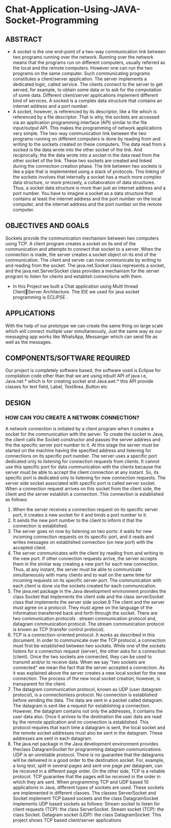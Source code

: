 # Chat-Application-Using-JAVA-Socket-Programming

## ABSTRACT

* A socket is the one end-point of a two-way communication link between 
two programs running over the network. Running over the network means 
that the programs run on different computers, usually referred as the local 
and the remote computers. However one can run the two programs on the 
same computer. Such communicating programs constitutes a client/server 
application. The server implements a dedicated logic, called service. The 
clients connect to the server to get served, for example, to obtain some data 
or to ask for the computation of some data. Different client/server 
applications implement different kind of services.
A socked is a complex data structure that contains an internet address and a 
port number. 
* A socket, however, is referenced by its descriptor, like a file 
which is referenced by a file descriptor. That is why, the sockets are 
accessed via an application programming interface (API) similar to the file 
input/output API. This makes the programming of network applications 
very simple. The two-way communication link between the two programs 
running on different computers is done by reading from and writing to the 
sockets created on these computers. The data read from a socked is the data 
wrote into the other socket of the link. And reciprocally, the the data wrote 
into a socket in the data read from the other socket of the link. These two 
sockets are created and linked during the connection creation phase. The 
link between two sockets is like a pipe that is implemented using a stack of 
protocols. This linking of the sockets involves that internally a socket has a 
much more complex data structure, or more precisely, a collaboration of 
data structures. Thus, a socket data structure is more than just an internet 
address and a port number. You have to imagine a socket as a data structure 
that contains at least the internet address and the port number on the local 
computer, and the internet address and the port number on the remote 
computer.

## OBJECTIVES AND GOALS
Sockets provide the communication mechanism between two computers 
using TCP. A client program creates a socket on its end of the 
communication and attempts to connect that socket to a server. When the 
connection is made, the server creates a socket object on its end of the 
communication. The client and server can now communicate by writing 
to and reading from the socket. The java.net.Socket class represents a 
socket, and the java.net.ServerSocket class provides a mechanism for the 
server program to listen for clients and establish connections with them.

* In this Project we built a Chat application using Multi thread ClientServer Architecture. The IDE we used for java socket programming is 
ECLIPSE .

## APPLICATIONS
With the help of our prototype we can create the same thing on large 
scale which will connect multiple user simultaneously, Just the same way 
as our messaging app works like WhatsApp, Messanger which can send 
file as well as the messages.

## COMPONENTS/SOFTWARE REQUIRED
Our project is completely software based, the software used is Eclipse for 
compilation code other than that we are using inbuilt API of java i.e, 
Java.net.* which is for creating socket and Java.awt.* this API provide 
classes for text field, Label, TextArea ,Button etc

## DESIGN

### HOW CAN YOU CREATE A NETWORK CONNECTION?
A network connection is initiated by a client program when it creates a 
socket for the communication with the server. To create the socket in 
Java, the client calls the Socket constructor and passes the server 
address and the the specific server port number to it. At this stage the 
server must be started on the machine having the specified address and 
listening for connections on its specific port number.
The server uses a specific port dedicated only to listening for 
connection requests from clients. It cannot use this specific port for data 
communication with the clients because the server must be able to 
accept the client connection at any instant. So, its specific port is 
dedicated only to listening for new connection requests. The server side 
socket associated with specific port is called server socket. When a 
connection request arrives on this socket from the client side, the client 
and the server establish a connection. This connection is established as 
follows:

1. When the server receives a connection request on its specific server 
port, it creates a new socket for it and binds a port number to it.
2. It sends the new port number to the client to inform it that the 
connection is established.
3. The server goes on now by listening on two ports:
it waits for new incoming connection requests on its specific port, and
it reads and writes messages on established connection (on new port) with 
the accepted client.
4. The server communicates with the client by reading from and writing to 
the new port. If other connection requests arrive, the server accepts them 
in the similar way creating a new port for each new connection. Thus, at 
any instant, the server must be able to communicate simultaneously with 
many clients and to wait on the same time for incoming requests on its 
specific server port. The communication with each client is done via the 
sockets created for each communication.
5. The java.net package in the Java development environment provides the 
class Socket that implements the client side and the class serverSocket
class that implements the server side socket.9
The client and the server must agree on a protocol. They must agree on 
the language of the information transferred back and forth through the 
socket. There are two communication protocols :
stream communication protocol and,
datagram communication protocol.
The stream communication protocol is known as TCP (transfer control 
protocol).
6. TCP is a connection-oriented protocol. It works as described 
in this document. In order to communicate over the TCP protocol, a 
connection must first be established between two sockets. While one of
the sockets listens for a connection request (server), the other asks for a 
connection (client). Once the two sockets are connected, they can be 
used to transmit and/or to receive data. When we say "two sockets are 
connected" we mean the fact that the server accepted a connection. As it 
was explained above the server creates a new local socket for the new 
connection. The process of the new local socket creation, however, is 
transparent for the client.
7. The datagram communication protocol, known as UDP (user datagram 
protocol), is a connectionless protocol. No connection is established 
before sending the data. The data are sent in a packet called datagram. 
The datagram is sent like a request for establishing a connection. 
However, the datagram contains not only the addresses, it contains the 
user data also. Once it arrives to the destination the user data are read by 
the remote application and no connection is established. This protocol 
requires that each time a datagram is sent, the local socket and the 
remote socket addresses must also be sent in the datagram. These 
addresses are sent in each datagram.
8. The java.net package in the Java development environment provides 
theclass DatagramSocket for programming datagram communications.
UDP is an unreliable protocol. There is no guarantee that the datagrams 
will be delivered in a good order to the destination socket. For, example, 
a long text, split in several pages and sent one page per datagram, can be 
received in a different page order. On the other side, TCP is a reliable 
protocol. TCP guarantee that the pages will be received in the order in 
which they are sent. When programming TCP and UDP based 10
applications in Java, different types of sockets are used. These sockets 
are implemented in different classes. The classes ServerSocket and 
Socket implement TCP based sockets and the class DatagramSocket
implements UDP based sockets as follows:
Stream socket to listen for client requests (TCP): the class ServerSocket.
Stream socket (TCP): the class Socket.
Datagram socket (UDP): the class 
DatagramSocket. 
This project shows TCP based client/server applications
